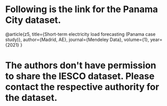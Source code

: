 # Following is the link for the Panama City dataset.

@article{z5,
  title={Short-term electricity load forecasting (Panama case study)},
  author={Madrid, AE},
  journal={Mendeley Data},
  volume={1},
  year={2021}
}
# The authors don't have permission to share the IESCO dataset. Please contact the respective authority for the dataset.
